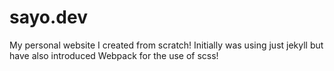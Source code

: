 # sayo.dev

My personal website I created from scratch!
Initially was using just jekyll but have also introduced Webpack for the use of scss!
